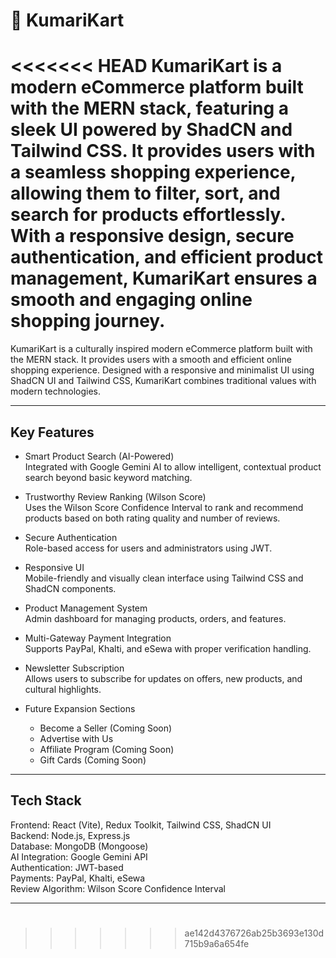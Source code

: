 # 🛒 KumariKart

<<<<<<< HEAD
KumariKart is a modern eCommerce platform built with the MERN stack, featuring a sleek UI powered by ShadCN and Tailwind CSS. It provides users with a seamless shopping experience, allowing them to filter, sort, and search for products effortlessly. With a responsive design, secure authentication, and efficient product management, KumariKart ensures a smooth and engaging online shopping journey.
=======
KumariKart is a culturally inspired modern eCommerce platform built with the MERN stack. It provides users with a smooth and efficient online shopping experience. Designed with a responsive and minimalist UI using ShadCN UI and Tailwind CSS, KumariKart combines traditional values with modern technologies.

---

## Key Features

- Smart Product Search (AI-Powered)  
  Integrated with Google Gemini AI to allow intelligent, contextual product search beyond basic keyword matching.

- Trustworthy Review Ranking (Wilson Score)  
  Uses the Wilson Score Confidence Interval to rank and recommend products based on both rating quality and number of reviews.

- Secure Authentication  
  Role-based access for users and administrators using JWT.

- Responsive UI  
  Mobile-friendly and visually clean interface using Tailwind CSS and ShadCN components.

- Product Management System  
  Admin dashboard for managing products, orders, and features.

- Multi-Gateway Payment Integration  
  Supports PayPal, Khalti, and eSewa with proper verification handling.

- Newsletter Subscription  
  Allows users to subscribe for updates on offers, new products, and cultural highlights.

- Future Expansion Sections  
  - Become a Seller (Coming Soon)  
  - Advertise with Us  
  - Affiliate Program (Coming Soon)
  - Gift Cards (Coming Soon)

---

## Tech Stack

Frontend: React (Vite), Redux Toolkit, Tailwind CSS, ShadCN UI  
Backend: Node.js, Express.js  
Database: MongoDB (Mongoose)  
AI Integration: Google Gemini API  
Authentication: JWT-based  
Payments: PayPal, Khalti, eSewa  
Review Algorithm: Wilson Score Confidence Interval

---

#

>>>>>>> ae142d4376726ab25b3693e130d715b9a6a654fe
